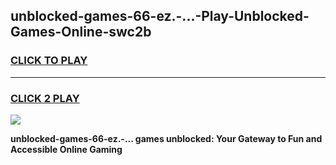 
## unblocked-games-66-ez.-...-Play-Unblocked-Games-Online-swc2b
<h3>
<a href="https://premium76.site?title=unblocked-games-66-ez.-...&ref=24A">CLICK TO PLAY</a></h3>
<hr>

<h3>
<a href="https://premium76.site?title=unblocked-games-66-ez.-...&ref=24A">CLICK 2 PLAY</a>
  
</h3>

<a href="https://premium76.site?title=unblocked-games-66-ez.-...&ref=24A"><img src="https://clearcache.store/games.png"></a>


**unblocked-games-66-ez.-... games unblocked: Your Gateway to Fun and Accessible Online Gaming**

